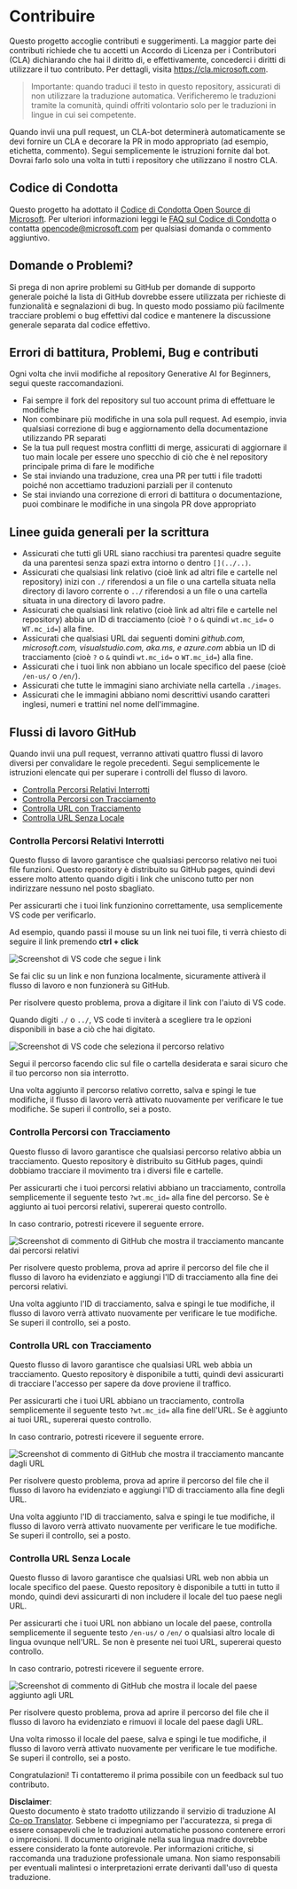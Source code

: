 <!--
CO_OP_TRANSLATOR_METADATA:
{
  "original_hash": "57c41f2af71001a2cff9d8eb797cb843",
  "translation_date": "2025-05-19T11:15:13+00:00",
  "source_file": "CONTRIBUTING.md",
  "language_code": "it"
}
-->
# Contribuire

Questo progetto accoglie contributi e suggerimenti. La maggior parte dei contributi richiede che tu accetti un Accordo di Licenza per i Contributori (CLA) dichiarando che hai il diritto di, e effettivamente, concederci i diritti di utilizzare il tuo contributo. Per dettagli, visita <https://cla.microsoft.com>.

> Importante: quando traduci il testo in questo repository, assicurati di non utilizzare la traduzione automatica. Verificheremo le traduzioni tramite la comunità, quindi offriti volontario solo per le traduzioni in lingue in cui sei competente.

Quando invii una pull request, un CLA-bot determinerà automaticamente se devi fornire un CLA e decorare la PR in modo appropriato (ad esempio, etichetta, commento). Segui semplicemente le istruzioni fornite dal bot. Dovrai farlo solo una volta in tutti i repository che utilizzano il nostro CLA.

## Codice di Condotta

Questo progetto ha adottato il [Codice di Condotta Open Source di Microsoft](https://opensource.microsoft.com/codeofconduct/?WT.mc_id=academic-105485-koreyst).
Per ulteriori informazioni leggi le [FAQ sul Codice di Condotta](https://opensource.microsoft.com/codeofconduct/faq/?WT.mc_id=academic-105485-koreyst) o contatta [opencode@microsoft.com](mailto:opencode@microsoft.com) per qualsiasi domanda o commento aggiuntivo.

## Domande o Problemi?

Si prega di non aprire problemi su GitHub per domande di supporto generale poiché la lista di GitHub dovrebbe essere utilizzata per richieste di funzionalità e segnalazioni di bug. In questo modo possiamo più facilmente tracciare problemi o bug effettivi dal codice e mantenere la discussione generale separata dal codice effettivo.

## Errori di battitura, Problemi, Bug e contributi

Ogni volta che invii modifiche al repository Generative AI for Beginners, segui queste raccomandazioni.

* Fai sempre il fork del repository sul tuo account prima di effettuare le modifiche
* Non combinare più modifiche in una sola pull request. Ad esempio, invia qualsiasi correzione di bug e aggiornamento della documentazione utilizzando PR separati
* Se la tua pull request mostra conflitti di merge, assicurati di aggiornare il tuo main locale per essere uno specchio di ciò che è nel repository principale prima di fare le modifiche
* Se stai inviando una traduzione, crea una PR per tutti i file tradotti poiché non accettiamo traduzioni parziali per il contenuto
* Se stai inviando una correzione di errori di battitura o documentazione, puoi combinare le modifiche in una singola PR dove appropriato

## Linee guida generali per la scrittura

- Assicurati che tutti gli URL siano racchiusi tra parentesi quadre seguite da una parentesi senza spazi extra intorno o dentro `[](../..)`.
- Assicurati che qualsiasi link relativo (cioè link ad altri file e cartelle nel repository) inizi con `./` riferendosi a un file o una cartella situata nella directory di lavoro corrente o `../` riferendosi a un file o una cartella situata in una directory di lavoro padre.
- Assicurati che qualsiasi link relativo (cioè link ad altri file e cartelle nel repository) abbia un ID di tracciamento (cioè `?` o `&` quindi `wt.mc_id=` o `WT.mc_id=`) alla fine.
- Assicurati che qualsiasi URL dai seguenti domini _github.com, microsoft.com, visualstudio.com, aka.ms, e azure.com_ abbia un ID di tracciamento (cioè `?` o `&` quindi `wt.mc_id=` o `WT.mc_id=`) alla fine.
- Assicurati che i tuoi link non abbiano un locale specifico del paese (cioè `/en-us/` o `/en/`).
- Assicurati che tutte le immagini siano archiviate nella cartella `./images`.
- Assicurati che le immagini abbiano nomi descrittivi usando caratteri inglesi, numeri e trattini nel nome dell'immagine.

## Flussi di lavoro GitHub

Quando invii una pull request, verranno attivati quattro flussi di lavoro diversi per convalidare le regole precedenti.
Segui semplicemente le istruzioni elencate qui per superare i controlli del flusso di lavoro.

- [Controlla Percorsi Relativi Interrotti](../..)
- [Controlla Percorsi con Tracciamento](../..)
- [Controlla URL con Tracciamento](../..)
- [Controlla URL Senza Locale](../..)

### Controlla Percorsi Relativi Interrotti

Questo flusso di lavoro garantisce che qualsiasi percorso relativo nei tuoi file funzioni.
Questo repository è distribuito su GitHub pages, quindi devi essere molto attento quando digiti i link che uniscono tutto per non indirizzare nessuno nel posto sbagliato.

Per assicurarti che i tuoi link funzionino correttamente, usa semplicemente VS code per verificarlo.

Ad esempio, quando passi il mouse su un link nei tuoi file, ti verrà chiesto di seguire il link premendo **ctrl + click**

![Screenshot di VS code che segue i link](../../translated_images/vscode-follow-link.f8e8fd9192241d8163db78371e22a7a4e032a1ca9219696d7eb3eb103d1b7544.it.png)

Se fai clic su un link e non funziona localmente, sicuramente attiverà il flusso di lavoro e non funzionerà su GitHub.

Per risolvere questo problema, prova a digitare il link con l'aiuto di VS code.

Quando digiti `./` o `../`, VS code ti inviterà a scegliere tra le opzioni disponibili in base a ciò che hai digitato.

![Screenshot di VS code che seleziona il percorso relativo](../../translated_images/vscode-select-relative-path.b2cf754af764c28401e8098dbd372d00e8d2ac89c6b75e59f1450f99cb6a4ede.it.png)

Segui il percorso facendo clic sul file o cartella desiderata e sarai sicuro che il tuo percorso non sia interrotto.

Una volta aggiunto il percorso relativo corretto, salva e spingi le tue modifiche, il flusso di lavoro verrà attivato nuovamente per verificare le tue modifiche.
Se superi il controllo, sei a posto.

### Controlla Percorsi con Tracciamento

Questo flusso di lavoro garantisce che qualsiasi percorso relativo abbia un tracciamento.
Questo repository è distribuito su GitHub pages, quindi dobbiamo tracciare il movimento tra i diversi file e cartelle.

Per assicurarti che i tuoi percorsi relativi abbiano un tracciamento, controlla semplicemente il seguente testo `?wt.mc_id=` alla fine del percorso.
Se è aggiunto ai tuoi percorsi relativi, supererai questo controllo.

In caso contrario, potresti ricevere il seguente errore.

![Screenshot di commento di GitHub che mostra il tracciamento mancante dai percorsi relativi](../../translated_images/github-check-paths-missing-tracking-comment.1442630ba6e07efa327f46d27447178ae1c6d3b9960023dee1a69dd50f8a3653.it.png)

Per risolvere questo problema, prova ad aprire il percorso del file che il flusso di lavoro ha evidenziato e aggiungi l'ID di tracciamento alla fine dei percorsi relativi.

Una volta aggiunto l'ID di tracciamento, salva e spingi le tue modifiche, il flusso di lavoro verrà attivato nuovamente per verificare le tue modifiche.
Se superi il controllo, sei a posto.

### Controlla URL con Tracciamento

Questo flusso di lavoro garantisce che qualsiasi URL web abbia un tracciamento.
Questo repository è disponibile a tutti, quindi devi assicurarti di tracciare l'accesso per sapere da dove proviene il traffico.

Per assicurarti che i tuoi URL abbiano un tracciamento, controlla semplicemente il seguente testo `?wt.mc_id=` alla fine dell'URL.
Se è aggiunto ai tuoi URL, supererai questo controllo.

In caso contrario, potresti ricevere il seguente errore.

![Screenshot di commento di GitHub che mostra il tracciamento mancante dagli URL](../../translated_images/github-check-urls-missing-tracking-comment.acd262e537606c01187cb5f4d248176839b5f512342ff9b6c367509ec285eebc.it.png)

Per risolvere questo problema, prova ad aprire il percorso del file che il flusso di lavoro ha evidenziato e aggiungi l'ID di tracciamento alla fine degli URL.

Una volta aggiunto l'ID di tracciamento, salva e spingi le tue modifiche, il flusso di lavoro verrà attivato nuovamente per verificare le tue modifiche.
Se superi il controllo, sei a posto.

### Controlla URL Senza Locale

Questo flusso di lavoro garantisce che qualsiasi URL web non abbia un locale specifico del paese.
Questo repository è disponibile a tutti in tutto il mondo, quindi devi assicurarti di non includere il locale del tuo paese negli URL.

Per assicurarti che i tuoi URL non abbiano un locale del paese, controlla semplicemente il seguente testo `/en-us/` o `/en/` o qualsiasi altro locale di lingua ovunque nell'URL.
Se non è presente nei tuoi URL, supererai questo controllo.

In caso contrario, potresti ricevere il seguente errore.

![Screenshot di commento di GitHub che mostra il locale del paese aggiunto agli URL](../../translated_images/github-check-country-locale-comment.15ae33688215cfe678e813c4dc0bf40d5d9341ee36dc95d6cc0684fa9a204224.it.png)

Per risolvere questo problema, prova ad aprire il percorso del file che il flusso di lavoro ha evidenziato e rimuovi il locale del paese dagli URL.

Una volta rimosso il locale del paese, salva e spingi le tue modifiche, il flusso di lavoro verrà attivato nuovamente per verificare le tue modifiche.
Se superi il controllo, sei a posto.

Congratulazioni! Ti contatteremo il prima possibile con un feedback sul tuo contributo.

**Disclaimer**:  
Questo documento è stato tradotto utilizzando il servizio di traduzione AI [Co-op Translator](https://github.com/Azure/co-op-translator). Sebbene ci impegniamo per l'accuratezza, si prega di essere consapevoli che le traduzioni automatiche possono contenere errori o imprecisioni. Il documento originale nella sua lingua madre dovrebbe essere considerato la fonte autorevole. Per informazioni critiche, si raccomanda una traduzione professionale umana. Non siamo responsabili per eventuali malintesi o interpretazioni errate derivanti dall'uso di questa traduzione.